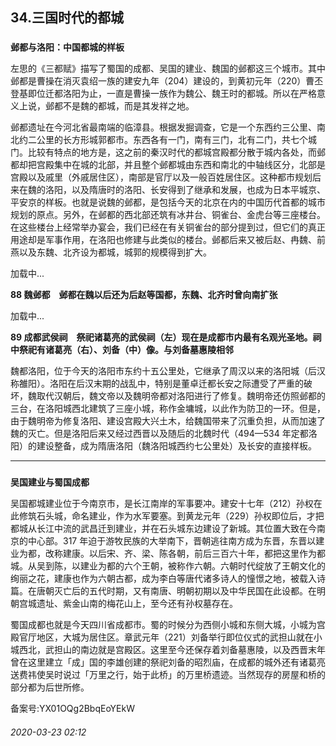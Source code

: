 ## 34.三国时代的都城

### 
**邺都与洛阳：中国都城的样板**



 左思的《三都赋》描写了蜀国的成都、吴国的建业、魏国的邺都这三个城市。其中邺都是曹操在消灭袁绍一族的建安九年（204）建设的，到黄初元年（220）曹丕登基即位迁都洛阳为止，一直是曹操一族作为魏公、魏王时的都城。所以在严格意义上说，邺都不是魏的都城，而是其发祥之地。
 



 邺都遗址在今河北省最南端的临漳县。根据发掘调查，它是一个东西约三公里、南北约二公里的长方形城郭都市。东西各有一门，南有三门，北有二门，共七个城门。比较有特点的地方是，这之前的秦汉时代的都城宫殿都分散于城内各处，而邺都却把宫殿集中在城的北部，并且整个邺都城由东西和南北的中轴线区分，北部是宫殿以及戚里（外戚居住区），南部是官厅以及一般百姓居住区。这种都市规划后来在魏的洛阳，以及隋唐时的洛阳、长安得到了继承和发展，也成为日本平城京、平安京的样板。也就是说魏的邺都，是包括今天的北京在内的中国历代首都的城市规划的原点。另外，在邺都的西北部还筑有冰井台、铜雀台、金虎台等三座楼台。在这些楼台上经常举办宴会，我们已经在有关铜雀台的部分提到过，但它们的真正用途却是军事作用，在洛阳也修建与此类似的楼台。邺都后来又被后赵、冉魏、前燕以及东魏、北齐设为都城，城郭的规模得到扩大。
 



![]()加载中...




**88 魏邺都　邺都在魏以后还为后赵等国都，东魏、北齐时曾向南扩张** 




![]()加载中...




**89 成都武侯祠　祭祀诸葛亮的武侯祠（左）现在是成都市内最有名观光圣地。祠中祭祀有诸葛亮（右）、刘备（中）像。与刘备墓惠陵相邻** 




 魏都洛阳，位于今天的洛阳市东约十五公里处，它继承了周汉以来的洛阳城（后汉称雒阳）。洛阳在后汉末期的战乱中，特别是董卓迁都长安之际遭受了严重的破坏，魏取代汉朝后，魏文帝以及魏明帝都对洛阳进行了修复。魏明帝还仿照邺都的三台，在洛阳城西北建筑了三座小城，称作金墉城，以此作为防卫的一环。但是，由于魏明帝为修复洛阳、建设宫殿大兴土木，给魏国带来了沉重负担，从而加速了魏的灭亡。但是洛阳后来又经过西晋以及随后的北魏时代（494—534 年定都洛阳）的建设整备，成为隋唐洛阳（魏洛阳城西约七公里处）及长安的直接样板。
 




---


### 
**吴国建业与蜀国成都**



 吴国都城建业位于今南京市，是长江南岸的军事要冲。建安十七年（212）孙权在此修筑石头城，命名建业，作为水军要塞。到黄龙元年（229）孙权即位后，才把都城从长江中流的武昌迁到建业，并在石头城东边建设了新城。其位置大致在今南京的中心部。317 年迫于游牧民族的大举南下，晋朝逃往南方成为东晋，东晋以建业为都，改称建康。以后宋、齐、梁、陈各朝，前后三百六十年，都把这里作为都城。从吴到陈，以建业为都的六个王朝，被称作六朝。六朝时代绽放了王朝文化的绚丽之花，建康也作为六朝古都，成为李白等唐代诸多诗人的憧憬之地，被载入诗篇。在唐朝灭亡后的五代时期，又有南唐、明朝初期以及中华民国在此设都。在明朝宫城遗址、紫金山南的梅花山上，至今还有孙权墓存在。
 



 蜀国成都也就是今天四川省成都市。蜀的时候分为西侧小城和东侧大城，小城为宫殿官厅地区，大城为居住区。章武元年（221）刘备举行即位仪式的武担山就在小城西北，武担山的南边就是宫殿区。这里至今还保存着刘备墓惠陵，以及西晋末年曾在这里建立「成」国的李雄创建的祭祀刘备的昭烈庙，在成都的城外还有诸葛亮送费祎使吴时说过「万里之行，始于此桥」的万里桥遗迹。当然现存的房屋和桥的部分都为后世所修。
 



备案号:YX01OQg2BbqEoYEkW


###### 2020-03-23 02:12
